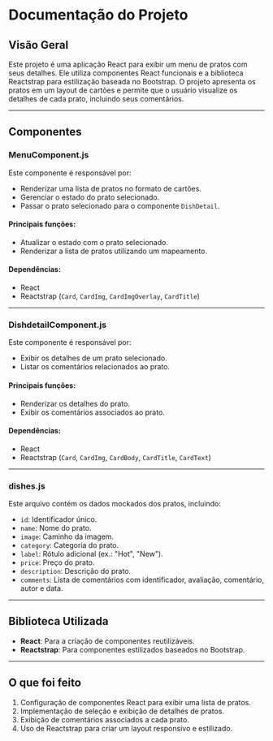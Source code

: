 
# Documentação do Projeto

## Visão Geral
Este projeto é uma aplicação React para exibir um menu de pratos com seus detalhes. Ele utiliza componentes React funcionais e a biblioteca Reactstrap para estilização baseada no Bootstrap. O projeto apresenta os pratos em um layout de cartões e permite que o usuário visualize os detalhes de cada prato, incluindo seus comentários.

---

## Componentes

### MenuComponent.js
Este componente é responsável por:
- Renderizar uma lista de pratos no formato de cartões.
- Gerenciar o estado do prato selecionado.
- Passar o prato selecionado para o componente `DishDetail`.

#### Principais funções:
- Atualizar o estado com o prato selecionado.
- Renderizar a lista de pratos utilizando um mapeamento.

#### Dependências:
- React
- Reactstrap (`Card`, `CardImg`, `CardImgOverlay`, `CardTitle`)

---

### DishdetailComponent.js
Este componente é responsável por:
- Exibir os detalhes de um prato selecionado.
- Listar os comentários relacionados ao prato.

#### Principais funções:
- Renderizar os detalhes do prato.
- Exibir os comentários associados ao prato.

#### Dependências:
- React
- Reactstrap (`Card`, `CardImg`, `CardBody`, `CardTitle`, `CardText`)

---

### dishes.js
Este arquivo contém os dados mockados dos pratos, incluindo:
- `id`: Identificador único.
- `name`: Nome do prato.
- `image`: Caminho da imagem.
- `category`: Categoria do prato.
- `label`: Rótulo adicional (ex.: "Hot", "New").
- `price`: Preço do prato.
- `description`: Descrição do prato.
- `comments`: Lista de comentários com identificador, avaliação, comentário, autor e data.

---

## Biblioteca Utilizada
- **React**: Para a criação de componentes reutilizáveis.
- **Reactstrap**: Para componentes estilizados baseados no Bootstrap.

---

## O que foi feito
1. Configuração de componentes React para exibir uma lista de pratos.
2. Implementação de seleção e exibição de detalhes de pratos.
3. Exibição de comentários associados a cada prato.
4. Uso de Reactstrap para criar um layout responsivo e estilizado.
